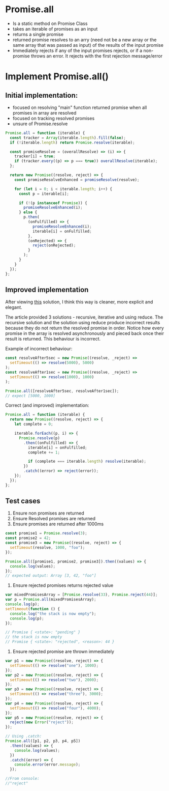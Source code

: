 # Promise.all 

- Is a static method on Promise Class
- takes an iterable of promises as an input
- returns a single promise
- returned promise resolves to an arry (need not be a new array or the same array that was passed as input) of the results of the input promise 
- Immediately rejects if any of the input promises rejects, or if a non-promise throws an error. It rejects with the first rejection message/error

# Implement Promise.all()

## Initial implementation:

- focused on resolving "main" function returned promise when all promises in array are resolved
- focused on tracking resolved promises
- unsure of Promise.resolve

```js
Promise.all = function (iterable) {
  const tracker = Array(iterable.length).fill(false);
  if (!iterable.length) return Promise.resolve(iterable);

  const promiseResolve = (overallResolve) => (i) => {
    tracker[i] = true;
    if (tracker.every((p) => p === true)) overallResolve(iterable);
  };

  return new Promise((resolve, reject) => {
    const promiseResolveEnhanced = promiseResolve(resolve);

    for (let i = 0; i < iterable.length; i++) {
      const p = iterable[i];

      if (!(p instanceof Promise)) {
        promiseResolveEnhanced(i);
      } else {
        p.then(
          (onFulfilled) => {
            promiseResolveEnhanced(i);
            iterable[i] = onFulfilled;
          },
          (onRejected) => {
            reject(onRejected);
          }
        );
      }
    }
  });
};
```

## Improved implementation

After viewing [this](https://medium.com/@copperwall/implementing-promise-all-575a07db509a) solution, I think this way is cleaner, more explicit and elegant.

The article provided 3 solutions - recursive, iterative and using reduce.
The recursive solution and the solution using reduce produce incorrect results because they do not return the resolved promise in order. Notice how every promise in the array is resolved asynchronously and pieced back once their result is returned. This behaviour is incorrect.

Example of incorrect behaviour:
```js
const resolveAfter5sec = new Promise((resolve, _reject) =>
  setTimeout(() => resolve(5000), 5000)
);
const resolveAfter1sec = new Promise((resolve, _reject) =>
  setTimeout(() => resolve(1000), 1000)
);

Promise.all([resolveAfter5sec, resolveAfter1sec]);
// expect [5000, 1000]
```

Correct (and improved) implementation:
```js
Promise.all = function (iterable) {
  return new Promise((resolve, reject) => {
    let complete = 0;

    iterable.forEach((p, i) => {
      Promise.resolve(p)
        .then((onFulfilled) => {
          iterable[i] = onFulfilled;
          complete += 1;

          if (complete === iterable.length) resolve(iterable);
        })
        .catch((error) => reject(error));
    });
  });
};
```

## Test cases

1. Ensure non promises are returned
2. Ensure Resolved promises are returned
3. Ensure promises are returned after 1000ms

```js
const promise1 = Promise.resolve(3);
const promise2 = 42;
const promise3 = new Promise((resolve, reject) => {
  setTimeout(resolve, 1000, "foo");
});

Promise.all([promise1, promise2, promise3]).then((values) => {
  console.log(values);
});
// expected output: Array [3, 42, "foo"]
```

1. Ensure rejected promises returns rejected value

```js
var mixedPromisesArray = [Promise.resolve(33), Promise.reject(44)];
var p = Promise.all(mixedPromisesArray);
console.log(p);
setTimeout(function () {
  console.log("the stack is now empty");
  console.log(p);
});

// Promise { <state>: "pending" }
// the stack is now empty
// Promise { <state>: "rejected", <reason>: 44 }
```

1. Ensure rejected promise are thrown immediately

```js
var p1 = new Promise((resolve, reject) => {
  setTimeout(() => resolve("one"), 1000);
});
var p2 = new Promise((resolve, reject) => {
  setTimeout(() => resolve("two"), 2000);
});
var p3 = new Promise((resolve, reject) => {
  setTimeout(() => resolve("three"), 3000);
});
var p4 = new Promise((resolve, reject) => {
  setTimeout(() => resolve("four"), 4000);
});
var p5 = new Promise((resolve, reject) => {
  reject(new Error("reject"));
});

// Using .catch:
Promise.all([p1, p2, p3, p4, p5])
  .then((values) => {
    console.log(values);
  })
  .catch((error) => {
    console.error(error.message);
  });

//From console:
//"reject"
```
